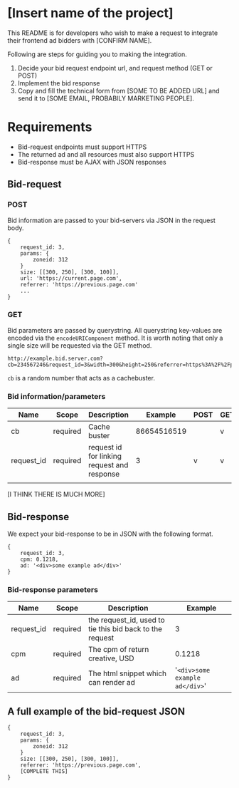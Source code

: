 # [Insert name of the project]

This README is for developers who wish to make a request to integrate their frontend ad bidders with [CONFIRM NAME].

Following are steps for guiding you to making the integration. 
1. Decide your bid request endpoint url, and request method (GET or POST)
2. Implement the bid response
3. Copy and fill the technical form from [SOME TO BE ADDED URL] and send it to [SOME EMAIL, PROBABILY MARKETING PEOPLE].

# Requirements

* Bid-request endpoints must support HTTPS
* The returned ad and all resources must also support HTTPS
* Bid-response must be AJAX with JSON responses

## Bid-request

### POST

Bid information are passed to your bid-servers via JSON in the request body.
```example json request body
{
    request_id: 3,
    params: {
    	zoneid: 312
    }
    size: [[300, 250], [300, 100]],
    url: 'https://current.page.com',
    referrer: 'https://previous.page.com'
    ...
}
``` 

### GET

Bid parameters are passed by querystring. All querystring key-values are encoded via the `encodeURIComponent` method. It is worth noting that only a single size will be requested via the GET method.
```example querystring
http://example.bid.server.com?cb=234567246&request_id=3&width=300&height=250&referrer=https%3A%2F%2Fprevious.page.com...

```
`cb` is a random number that acts as a cachebuster.

### Bid information/parameters

|Name|Scope|Description|Example|POST|GET|
|---|---|---|---|---|---|
|cb|required|Cache buster|86654516519||v|
|request_id|required|request id for linking request and response|3|v|v|
|||||||

[I THINK THERE IS MUCH MORE]

## Bid-response

We expect your bid-response to be in JSON with the following format.

```example response
{
    request_id: 3,
    cpm: 0.1218,
    ad: '<div>some example ad</div>'
}

```

### Bid-response parameters 

|Name|Scope|Description|Example|
|---|---|---|---|
|request_id|required|the request_id, used to tie this bid back to the request| 3 |
|cpm|required|The cpm of return creative, USD| 0.1218 |
|ad|required|The html snippet which can render ad|'`<div>some example ad</div>`'|

## A full example of the bid-request JSON

```example full json request body
{
    request_id: 3,
    params: {
    	zoneid: 312
    }
    size: [[300, 250], [300, 100]],
    referrer: 'https://previous.page.com',
    [COMPLETE THIS]
}
``` 
